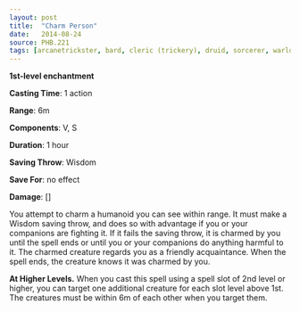 ```yaml
---
layout: post
title:  "Charm Person"
date:   2014-08-24
source: PHB.221
tags: [arcanetrickster, bard, cleric (trickery), druid, sorcerer, warlock, wizard, level1, enchantment]
---
```


**1st-level enchantment**

**Casting Time**: 1 action

**Range**: 6m

**Components**: V, S

**Duration**: 1 hour

**Saving Throw**: Wisdom

**Save For**: no effect

**Damage**: []

You attempt to charm a humanoid you can see within range. It must make a Wisdom saving throw, and does so with advantage if you or your companions are fighting it. If it fails the saving throw, it is charmed by you until the spell ends or until you or your companions do anything harmful to it. The charmed creature regards you as a friendly acquaintance. When the spell ends, the creature knows it was charmed by you.

**At Higher Levels.** When you cast this spell using a spell slot of 2nd level or higher, you can target one additional creature for each slot level above 1st. The creatures must be within 6m of each other when you target them.